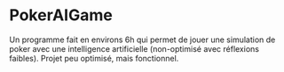 # PokerAIGame
Un programme fait en environs 6h qui permet de jouer une simulation de poker avec une intelligence artificielle (non-optimisé avec réflexions faibles). Projet peu optimisé, mais fonctionnel.
